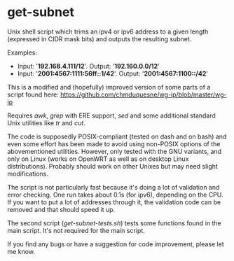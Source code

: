 # get-subnet
Unix shell script which trims an ipv4 or ipv6 address to a given length (expressed in CIDR mask bits) and outputs the resulting subnet.

Examples:
- Input: '**192.168.4.111/12**'. Output: '**192.160.0.0/12**'
- Input: '**2001:4567:1111:56ff::1/42**'. Output: '**2001:4567:1100::/42**'

This is a modified and (hopefully) improved version of some parts of a script found here:
https://github.com/chmduquesne/wg-ip/blob/master/wg-ip

Requires _awk_, _grep_ with ERE support, _sed_ and some additional standard Unix utilities like _tr_ and _cut_.

The code is supposedly POSIX-compliant (tested on dash and on bash) and even some effort has been made to avoid using non-POSIX options of the abovementioned utilities.
However, only tested with the GNU variants, and only on Linux (works on OpenWRT as well as on desktop Linux distributions).
Probably should work on other Unixes but may need slight modifications.

The script is not particularly fast because it's doing a lot of validation and error checking. One run takes about 0.1s (for ipv6), depending on the CPU.
If you want to put a lot of addresses through it, the validation code can be removed and that should speed it up.

The second script (_get-subnet-tests.sh_) tests some functions found in the main script. It's not required for the main script.

If you find any bugs or have a suggestion for code improvement, please let me know.
